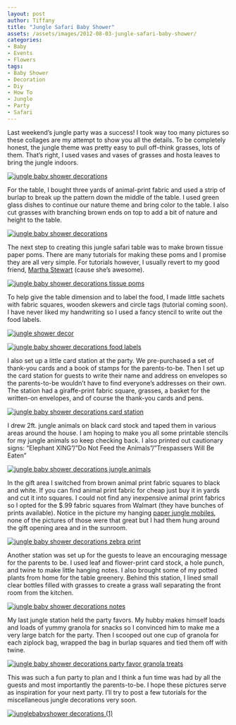 ```yaml
---
layout: post
author: Tiffany
title: "Jungle Safari Baby Shower"
assets: /assets/images/2012-08-03-jungle-safari-baby-shower/
categories: 
- Baby
- Events
- Flowers
tags: 
- Baby Shower
- Decoration
- Diy
- How To
- Jungle
- Party
- Safari
---
```


Last weekend’s jungle party was a success! I took way too many pictures so these collages are my attempt to show you all the details. To be completely honest, the jungle theme was pretty easy to pull off–think grasses, lots of them. That’s right, I used vases and vases of grasses and hosta leaves to bring the jungle indoors.

[![jungle baby shower decorations](jekyll_uploads/2012/08/junglebabyshowerdecorations-575x411.jpg "junglebabyshowerdecorations")](http://www.sweetpeonies.com/2012/08/jungle-safari-baby-shower/junglebabyshowerdecorations/)

For the table, I bought three yards of animal-print fabric and used a strip of burlap to break up the pattern down the middle of the table. I used green glass dishes to continue our nature theme and bring color to the table. I also cut grasses with branching brown ends on top to add a bit of nature and height to the table.

[![jungle baby shower decorations](jekyll_uploads/2012/08/junglebabyshower-decorations-2-575x359.jpg "junglebabyshower decorations (2)")](http://www.sweetpeonies.com/2012/08/jungle-safari-baby-shower/junglebabyshower-decorations-2/)

The next step to creating this jungle safari table was to make brown tissue paper poms. There are many tutorials for making these poms and I promise they are all very simple. For tutorials however, I usually revert to my good friend, [Martha Stewart](http://www.marthastewart.com/how-to/tissue-paper-pom-poms-how-to) (cause she’s awesome).

[![jungle baby  shower decorations tissue poms](jekyll_uploads/2012/08/junglebabyshower-decorations-3-575x359.jpg "junglebabyshower decorations (3)")](http://www.sweetpeonies.com/2012/08/jungle-safari-baby-shower/junglebabyshower-decorations-3/)

To help give the table dimension and to label the food, I made little sachets with fabric squares, wooden skewers and circle tags (tutorial coming soon). I have never liked my handwriting so I used a fancy stencil to write out the food labels.

[![jungle shower decor](jekyll_uploads/2012/08/shower-gifts-and-decor-575x359.jpg "jungle shower decor")](http://www.sweetpeonies.com/2012/08/jungle-safari-baby-shower/shower-gifts-and-decor/)

[![jungle baby  shower decorations food labels](jekyll_uploads/2012/08/junglebabyshower-decorations-4-575x359.jpg "junglebabyshower decorations (4)")](http://www.sweetpeonies.com/2012/08/jungle-safari-baby-shower/junglebabyshower-decorations-4/)

I also set up a little card station at the party. We pre-purchased a set of thank-you cards and a book of stamps for the parents-to-be. Then I set up the card station for guests to write their name and address on envelopes so the parents-to-be wouldn’t have to find everyone’s addresses on their own. The station had a giraffe-print fabric square, grasses, a basket for the written-on envelopes, and of course the thank-you cards and pens.

[![jungle baby  shower decorations card station](jekyll_uploads/2012/08/junglebabyshower-decorations-6-575x359.jpg "jungle baby  shower decorations card station")](http://www.sweetpeonies.com/2012/08/jungle-safari-baby-shower/junglebabyshower-decorations-6/)

I drew 2ft. jungle animals on black card stock and taped them in various areas around the house. I am hoping to make you all some printable stencils for my jungle animals so keep checking back. I also printed out cautionary signs: “Elephant XING”/”Do Not Feed the Animals”/”Trespassers Will Be Eaten”

[![jungle baby  shower decorations jungle animals](jekyll_uploads/2012/08/junglebabyshower-decorations-7-575x359.jpg "jungle baby  shower decorations jungle animals")](http://www.sweetpeonies.com/2012/08/jungle-safari-baby-shower/junglebabyshower-decorations-7/)

In the gift area I switched from brown animal print fabric squares to black and white. If you can find animal print fabric for cheap just buy it in yards and cut it into squares. I could not find any inexpensive animal print fabrics so I opted for the $.99 fabric squares from Walmart (they have bunches of prints available). Notice in the picture my hanging [paper jungle mobiles](http://www.sweetpeonies.com/2012/06/jungle-paper-mobile/), none of the pictures of those were that great but I had them hung around the gift opening area and in the sunroom.

[![jungle baby  shower decorations zebra print](jekyll_uploads/2012/08/junglebabyshower-decorations-10-575x359.jpg "jungle baby  shower decorations zebra print")](http://www.sweetpeonies.com/2012/08/jungle-safari-baby-shower/junglebabyshower-decorations-10/)

Another station was set up for the guests to leave an encouraging message for the parents to be. I used leaf and flower-print card stock, a hole punch, and twine to make little hanging notes. I also brought some of my potted plants from home for the table greenery. Behind this station, I lined small clear bottles filled with grasses to create a grass wall separating the front room from the kitchen.

[![jungle baby shower decorations notes](jekyll_uploads/2012/08/junglebabyshower-decorations-8-575x359.jpg "jungle baby shower decorations notes")](http://www.sweetpeonies.com/2012/08/jungle-safari-baby-shower/junglebabyshower-decorations-8/)

My last jungle station held the party favors. My hubby makes himself loads and loads of yummy granola for snacks so I convinced him to make me a very large batch for the party. Then I scooped out one cup of granola for each ziplock bag, wrapped the bag in burlap squares and tied them off with twine.

[![jungle baby shower decorations party favor granola treats](jekyll_uploads/2012/08/junglebabyshower-decorations-9-575x359.jpg "jungle baby shower decorations party favor granola treats")](http://www.sweetpeonies.com/2012/08/jungle-safari-baby-shower/junglebabyshower-decorations-9/)

This was such a fun party to plan and I think a fun time was had by all the guests and most importantly the parents-to-be. I hope these pictures serve as inspiration for your next party. I’ll try to post a few tutorials for the miscellaneous jungle decorations very soon.

[![](jekyll_uploads/2012/08/junglebabyshower-decorations-1-575x359.jpg "junglebabyshower decorations (1)")](http://www.sweetpeonies.com/2012/08/jungle-safari-baby-shower/junglebabyshower-decorations-1/)